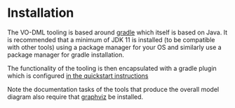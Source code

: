 Installation
============

The VO-DML tooling is based around [gradle](https://gradle.org) which itself
is based on Java. It is recommended that a minimum of JDK 11 is installed 
(to be compatible with other tools) using a package manager for your OS and 
similarly use a package manager for gradle installation.

The functionality of the tooling is then encapsulated with a gradle plugin which
is configured [in the quickstart instructions](QuickStart.md)

Note the documentation tasks of the tools that produce the overall model diagram also require that [graphviz](https://graphviz.org)  be installed. 